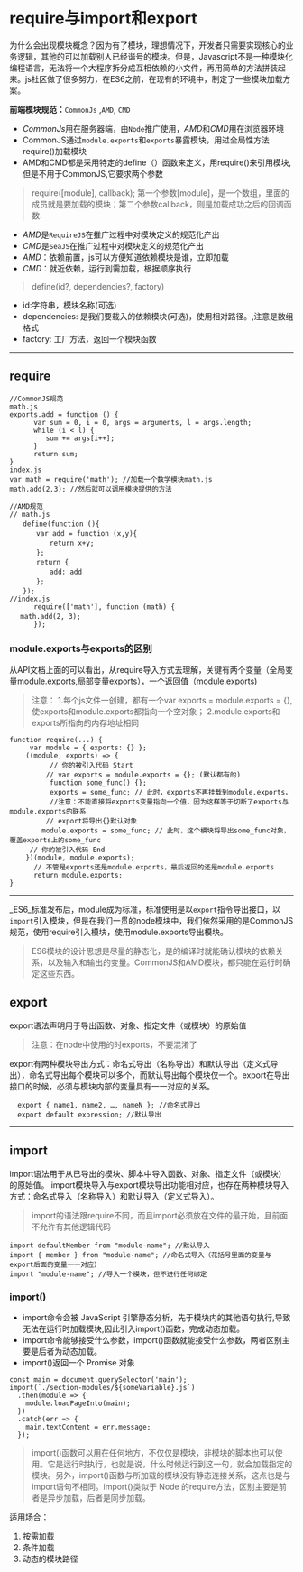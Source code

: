 # require与import和export   

为什么会出现模块概念？因为有了模块，理想情况下，开发者只需要实现核心的业务逻辑，其他的可以加载别人已经谐号的模块。但是，Javascript不是一种模块化编程语言，无法将一个大程序拆分成互相依赖的小文件，再用简单的方法拼装起来。js社区做了很多努力，在ES6之前，在现有的环境中，制定了一些模块加载方案。


**前端模块规范：**`CommonJs` ,`AMD`, `CMD`
+ *CommonJs*用在服务器端，由`Node`推广使用，*AMD*和*CMD*用在浏览器环境
+ CommonJS通过`module.exports`和`exports`暴露模块，用过全局性方法require()加载模块
+ AMD和CMD都是采用特定的define（）函数来定义，用require()来引用模块,但是不用于CommonJS,它要求两个参数

> require([module], callback); 第一个参数[module]，是一个数组，里面的成员就是要加载的模块；第二个参数callback，则是加载成功之后的回调函数.  

+ *AMD*是`RequireJS`在推广过程中对模块定义的规范化产出
+ *CMD*是`SeaJS`在推广过程中对模块定义的规范化产出
+ *AMD*：依赖前置，js可以方便知道依赖模块是谁，立即加载
+ *CMD*：就近依赖，运行到需加载，根据顺序执行

> define(id?, dependencies?, factory)
+ id:字符串，模块名称(可选)
+ dependencies: 是我们要载入的依赖模块(可选)，使用相对路径。,注意是数组格式
+ factory: 工厂方法，返回一个模块函数

---

## require
```
//CommonJS规范
math.js
exports.add = function () {
      var sum = 0, i = 0, args = arguments, l = args.length;
      while (i < l) {
         sum += args[i++];
      }
      return sum;
}
index.js
var math = require('math'); //加载一个数学模块math.js
math.add(2,3); //然后就可以调用模块提供的方法
```

```
//AMD规范
// math.js
　　define(function (){
　　　　var add = function (x,y){
　　　　　　return x+y;
　　　　};
　　　　return {
　　　　　　add: add
　　　　};
　　});
//index.js
      require(['math'], function (math) {
　 math.add(2, 3);
      });
```
### module.exports与exports的区别
从API文档上面的可以看出，从require导入方式去理解，关键有两个变量（全局变量module.exports,局部变量exports），一个返回值（module.exports)

> 注意：
1.每个js文件一创建，都有一个var exports = module.exports = {},使exports和module.exports都指向一个空对象；
2.module.exports和exports所指向的内存地址相同

```
function require(...) {
     var module = { exports: {} };
    ((module, exports) => {
          // 你的被引入代码 Start
         // var exports = module.exports = {}; (默认都有的)
          function some_func() {};
          exports = some_func; // 此时，exports不再挂载到module.exports，
          //注意：不能直接将exports变量指向一个值，因为这样等于切断了exports与module.exports的联系
         // export将导出{}默认对象
        module.exports = some_func; // 此时，这个模块将导出some_func对象，覆盖exports上的some_func
     // 你的被引入代码 End
    })(module, module.exports);
      // 不管是exports还是module.exports，最后返回的还是module.exports
      return module.exports;
}
```
---

_ES6_标准发布后，module成为标准，标准使用是以`export`指令导出接口，以`import`引入模块，但是在我们一贯的node模块中，我们依然采用的是CommonJS规范，使用require引入模块，使用module.exports导出模块。
> ES6模块的设计思想是尽量的静态化，是的编译时就能确认模块的依赖关系，以及输入和输出的变量。CommonJS和AMD模块，都只能在运行时确定这些东西。

## export
export语法声明用于导出函数、对象、指定文件（或模块）的原始值
> 注意：在node中使用的时exports，不要混淆了

export有两种模块导出方式：命名式导出（名称导出）和默认导出（定义式导出），命名式导出每个模块可以多个，而默认导出每个模块仅一个。export在导出接口的时候，必须与模块内部的变量具有一一对应的关系。
```
  export { name1, name2, …, nameN }; //命名式导出
  export default expression; //默认导出
```
---

## import
import语法用于从已导出的模块、脚本中导入函数、对象、指定文件（或模块）的原始值。
import模块导入与export模块导出功能相对应，也存在两种模块导入方式：命名式导入（名称导入）和默认导入（定义式导入）。
> import的语法跟require不同，而且import必须放在文件的最开始，且前面不允许有其他逻辑代码

```
import defaultMember from "module-name"; //默认导入
import { member } from "module-name"; //命名式导入（花括号里面的变量与export后面的变量一一对应）
import "module-name"; //导入一个模块，但不进行任何绑定
```

### import()
+ import命令会被 JavaScript 引擎静态分析，先于模块内的其他语句执行,导致无法在运行时加载模块,因此引入import()函数，完成动态加载。
+ import命令能够接受什么参数，import()函数就能接受什么参数，两者区别主要是后者为动态加载。
+ import()返回一个 Promise 对象

```
const main = document.querySelector('main');
import(`./section-modules/${someVariable}.js`)
  .then(module => {
    module.loadPageInto(main);
  })
  .catch(err => {
    main.textContent = err.message;
  });
```

> import()函数可以用在任何地方，不仅仅是模块，非模块的脚本也可以使用。它是运行时执行，也就是说，什么时候运行到这一句，就会加载指定的模块。另外，import()函数与所加载的模块没有静态连接关系，这点也是与import语句不相同。import()类似于 Node 的require方法，区别主要是前者是异步加载，后者是同步加载。

适用场合：
 1. 按需加载
 2. 条件加载
 3. 动态的模块路径













